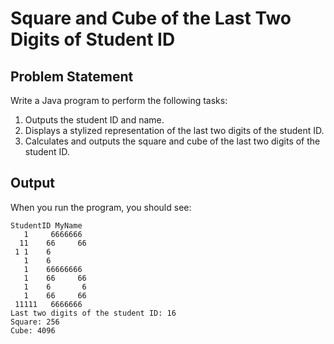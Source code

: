 # Square and Cube of the Last Two Digits of Student ID

## Problem Statement
Write a Java program to perform the following tasks:
1. Outputs the student ID and name.
2. Displays a stylized representation of the last two digits of the student ID.
3. Calculates and outputs the square and cube of the last two digits of the student ID.

## Output
When you run the program, you should see:
```
StudentID MyName
   1	 6666666 
  11	66     66
 1 1	6        
   1	6        
   1	66666666 
   1	66     66
   1	6       6
   1	66     66
 11111	 6666666 
Last two digits of the student ID: 16
Square: 256
Cube: 4096
```
